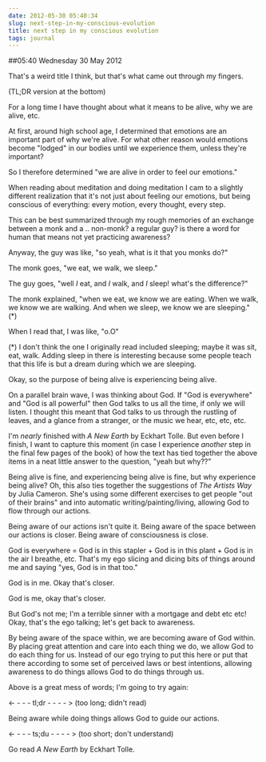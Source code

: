 ```yaml
---
date: 2012-05-30 05:40:34
slug: next-step-in-my-conscious-evolution
title: next step in my conscious evolution
tags: journal
---
```


##05:40 Wednesday 30 May 2012

That's a weird title I think, but that's what came out through my fingers.

 

(TL;DR version at the bottom)

 

For a long time I have thought about what it means to be alive, why we are alive, etc.

 

At first, around high school age, I determined that emotions are an important part of why we're alive.  For what other reason would emotions become "lodged" in our bodies until we experience them, unless they're important?

 

So I therefore determined "we are alive in order to feel our emotions."

 

When reading about meditation and doing meditation I cam to a slightly different realization that it's not just about feeling our emotions, but being conscious of everything: every motion, every thought, every step.

 

This can be best summarized through my rough memories of an exchange between a monk and a .. non-monk?  a regular guy?  is there a word for human that means not yet practicing awareness?

 

Anyway, the guy was like, "so yeah, what is it that you monks do?"

 

The monk goes, "we eat, we walk, we sleep."

 

The guy goes, "well *I* eat, and *I* walk, and *I* sleep!  what's the difference?"

 

The monk explained, "when we eat, we know we are eating.  When we walk, we know we are walking.  And when we sleep, we know we are sleeping."  (*)

 

When I read that, I was like, "o.O"

 

(*) I don't think the one I originally read included sleeping; maybe it was sit, eat, walk.  Adding sleep in there is interesting because some people teach that this life is but a dream during which we are sleeping.

 

Okay, so the purpose of being alive is experiencing being alive. 

 

On a parallel brain wave, I was thinking about God.  If "God is everywhere" and "God is all powerful" then God talks to us all the time, if only we will listen.  I thought this meant that God talks to us through the rustling of leaves, and a glance from a stranger, or the music we hear, etc, etc, etc.

 

I'm *nearly* finished with _A New Earth_ by Eckhart Tolle.  But even before I finish, I want to capture this moment (in case I experience *another* step in the final few pages of the book) of how the text has tied together the above items in a neat little answer to the question, "yeah but why??"

 

Being alive is fine, and experiencing being alive is fine, but why experience being alive?  Oh, this also ties together the suggestions of _The Artists Way_ by Julia Cameron.  She's using some different exercises to get people "out of their brains" and into automatic writing/painting/living, allowing God to flow through our actions.

 

Being aware of our actions isn't quite it.  Being aware of the space between our actions is closer.  Being aware of consciousness is close.

 

God is everywhere = God is in this stapler + God is in this plant + God is in the air I breathe, etc.  That's my ego slicing and dicing bits of things around me and saying "yes, God is in that too."

 

God is in me.  Okay that's closer.

 

God is me, okay that's closer.

 

But God's not me; I'm a terrible sinner with a mortgage and debt etc etc!  Okay, that's the ego talking; let's get back to awareness.

 

By being aware of the space within, we are becoming aware of God within.  By placing great attention and care into each thing we do, we allow God to do each thing for us.  Instead of our ego trying to put this here or put that there according to some set of perceived laws or best intentions, allowing awareness to do things allows God to do things through us.

 

Above is a great mess of words; I'm going to try again:

 

<- - - - tl;dr - - - - > (too long; didn't read)

 

Being aware while doing things allows God to guide our actions.

 

<- - - - ts;du - - - - > (too short; don't understand)

 

Go read _A New Earth_ by Eckhart Tolle.
